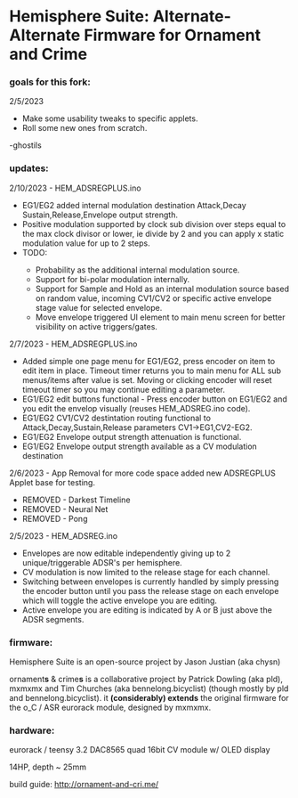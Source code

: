 Hemisphere Suite: Alternate-Alternate Firmware for Ornament and Crime
===

### goals for this fork:
2/5/2023
<ul>  
  <li>Make some usability tweaks to specific applets.</li>
  <li>Roll some new ones from scratch.</li>
</ul>
-ghostils

### updates:
2/10/2023 - HEM_ADSREGPLUS.ino
<ul>
<li> EG1/EG2 added internal modulation destination Attack,Decay Sustain,Release,Envelope output strength. </li> 
<li> Positive modulation supported by clock sub division over steps equal to the max clock divisor or lower, ie divide by 2 and you can apply x static modulation value for up to 2 steps. </li> 
<li> TODO: </li> 
<ul>
  <li>Probability as the additional internal modulation source. </li> 
  <li>Support for bi-polar modulation internally.</li>
  <li>Support for Sample and Hold as an internal modulation source based on random value, incoming CV1/CV2 or specific active envelope stage value for selected envelope.</li>
  <li>Move envelope triggered UI element to main menu screen for better visibility on active triggers/gates. </li>
</ul>
</ul>

2/7/2023 - HEM_ADSREGPLUS.ino
<ul>
<li> Added simple one page menu for EG1/EG2, press encoder on item to edit item in place. Timeout timer returns you to main menu for ALL sub menus/items after value is set. Moving or clicking encoder will reset timeout timer so you may continue editing a parameter.</li>
<li> EG1/EG2 edit buttons functional - Press encoder button on EG1/EG2 and you edit the envelop visually (reuses HEM_ADSREG.ino code).</li>
<li> EG1/EG2 CV1/CV2 destintation routing functional to Attack,Decay,Sustain,Release parameters CV1->EG1,CV2-EG2.</li> 
<li> EG1/EG2 Envelope output strength attenuation is functional. </li> 
<li> EG1/EG2 Envelope output strength available as a CV modulation destination </li>
</ul>


2/6/2023 - App Removal for more code space added new ADSREGPLUS Applet base for testing. 
<ul>
<li> REMOVED - Darkest Timeline </li>
<li> REMOVED - Neural Net </li>
<li> REMOVED - Pong </li> 
</ul>

2/5/2023 - HEM_ADSREG.ino
<ul>
<li>Envelopes are now editable independently giving up to 2 unique/triggerable ADSR's per hemisphere.</li>  
<li>CV modulation is now limited to the release stage for each channel.</li>
<li>Switching between envelopes is currently handled by simply pressing the encoder button until you pass the release stage on each envelope which will toggle the active envelope you are editing.</li>
<li>Active envelope you are editing is indicated by A or B just above the ADSR segments.</li>
</ul>


### firmware:

Hemisphere Suite is an open-source project by Jason Justian (aka chysn)

ornament**s** & crime**s** is a collaborative project by Patrick Dowling (aka pld), mxmxmx and Tim Churches (aka bennelong.bicyclist) (though mostly by pld and bennelong.bicyclist). it **(considerably) extends** the original firmware for the o_C / ASR eurorack module, designed by mxmxmx.

### hardware:

eurorack / teensy 3.2 DAC8565 quad 16bit CV module w/ OLED display

14HP, depth ~ 25mm

build guide: http://ornament-and-cri.me/

